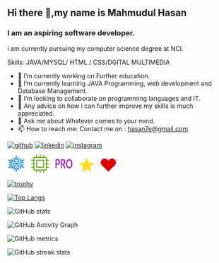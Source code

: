 ## Hi there 👋,my name is Mahmudul Hasan
### I am an aspiring software developer.


i am currently pursuing my computer science degree at NCI. 

Skills: JAVA/MYSQL/ HTML / CSS/DGITAL MULTIMEDIA

- 🔭 I’m currently working on Further education. 
- 🌱 I’m currently learning JAVA Programming, web development and Database Management. 
- 👯 I’m looking to collaborate on programming languages and IT. 
- 🤔 Any advice on how i can further improve my skills is much appreciated. 
- 💬 Ask me about Whatever comes to your mind. 
- 📫 How to reach me: Contact me on : hasan7e@gmail.com 


[<img src='https://cdn.jsdelivr.net/npm/simple-icons@3.0.1/icons/github.svg' alt='github' height='40'>](https://github.com/Hasan7e)  [<img src='https://cdn.jsdelivr.net/npm/simple-icons@3.0.1/icons/linkedin.svg' alt='linkedin' height='40'>](https://www.linkedin.com/in/www.linkedin.com/in/hasan7e/)  [<img src='https://cdn.jsdelivr.net/npm/simple-icons@3.0.1/icons/instagram.svg' alt='instagram' height='40'>](https://www.instagram.com/hasan7e/)  

<a href='https://archiveprogram.github.com/'><img src='https://raw.githubusercontent.com/acervenky/animated-github-badges/master/assets/acbadge.gif' width='40' height='40'></a> <a href='https://docs.github.com/en/developers'><img src='https://raw.githubusercontent.com/acervenky/animated-github-badges/master/assets/devbadge.gif' width='40' height='40'></a> <a href='https://github.com/pricing'><img src='https://raw.githubusercontent.com/acervenky/animated-github-badges/master/assets/pro.gif' width='40' height='40'></a> <a href='https://stars.github.com/'><img src='https://raw.githubusercontent.com/acervenky/animated-github-badges/master/assets/starbadge.gif' width='35' height='35'></a> <a href='https://docs.github.com/en/github/supporting-the-open-source-community-with-github-sponsors'><img src='https://raw.githubusercontent.com/acervenky/animated-github-badges/master/assets/sponsorbadge.gif' width='35' height='35'></a> 

[![trophy](https://github-profile-trophy.vercel.app/?username=Hasan7e)](https://github.com/ryo-ma/github-profile-trophy)

[![Top Langs](https://github-readme-stats.vercel.app/api/top-langs/?username=Hasan7e)](https://github.com/anuraghazra/github-readme-stats)

![GitHub stats](https://github-readme-stats.vercel.app/api?username=Hasan7e&show_icons=true)  

![GitHub Activity Graph](https://activity-graph.herokuapp.com/graph?username=Hasan7e)  

![GitHub metrics](https://metrics.lecoq.io/Hasan7e)  

![GitHub streak stats](https://streak-stats.demolab.com/?user=Hasan7e)  

 

